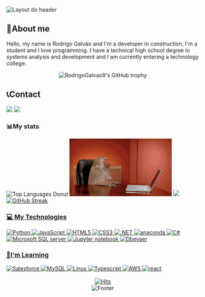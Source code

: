 <img alt="Layout do header" src="https://capsule-render.vercel.app/api?type=waving&height=250&color=0:ff6a00,100:f720db&text=Rodrigo%20Galvão&descAlignY=57&reversal=true&desc=Developer/Data%20Scientist&textBg=false&fontSize=50&descSize=15&animation=twinkling&descAlign=50&fontAlignY=40&fontColor=FFFFFF">

<div class="sobre-contato">
  <div class="sobre">
    <h2>🧍About me</h2>
    <p>Hello, my name is Rodrigo Galvão and I'm a developer in construction, I'm a student and I love programming. I have a technical high school degree in systems analysis and development and I am currently entering a technology college.</p>

<div align="center">
   <img width="800"src="https://github-profile-trophy.vercel.app/?username=RodrigoGalvao9&column=8&theme=darkhub&no-frame=true&no-bg=true" alt="RodrigoGalvao9's GitHub trophy">
</div>


<div class="contato">
    <h2> 📞Contact </h2>
    <div class="redes-sociais">
        <a href = "mailto:rodrigocorreaneto136@gmail.com"><img loading="lazy" src="https://img.shields.io/badge/Gmail-D14836?style=for-the-badge&logo=gmail&logoColor=white" target="_blank"></a>
        <a href="https://www.linkedin.com/in/rodrigo-galvao9/" target="_blank"><img loading="lazy" src="https://img.shields.io/badge/-LinkedIn-%230077B5?style=for-the-badge&logo=linkedin&logoColor=white" target="_blank"></a>   
    </div>
  </div>
</div>


### 📊My stats
<div class="stats">
  <img height="150em" src="https://github-readme-stats.vercel.app/api/top-langs/?username=RodrigoGalvao9&layout=donut&show_icons=true&bg_color=135deg,ffa500,ff6347,800080&title_color=ffffff&text_color=ffffff&icon_color=ffffff&hide_border=true&card_font_size=16" alt="Top Languages Donut">
  <img alt="gif" src="data/macacoJogandopc.gif" display="flex" height="150" width="300"/>
  <a href="https://github.com/RodrigoGalvao9">
  <img src="https://github-readme-stats.vercel.app/api?username=RodrigoGalvao9&show_icons=true&bg_color=135deg,ffa500,ff6347,800080&title_color=ffffff&text_color=ffffff&icon_color=ffffff&hide_border=true&rank_icon=github" height="150em">
  <img display="flex" height="150em" src="https://github-readme-streak-stats.herokuapp.com?user=RodrigoGalvao9&theme=sea&hide_border=true&border_radius=10&background=35%2CFFA500%2CFF6347%2C800080&width=600" alt="GitHub Streak" />
</div>



### 💻 My Technologies
<div class="tecnologias">
  <img src="https://cdn.jsdelivr.net/gh/devicons/devicon@latest/icons/python/python-original.svg" alt="Python" style="width: 50px; height: 50px;"/>
  <img src="https://cdn.jsdelivr.net/gh/devicons/devicon@latest/icons/javascript/javascript-original.svg" alt="JavaScript" style="width: 50px; height: 50px;"/>
  <img src="https://cdn.jsdelivr.net/gh/devicons/devicon@latest/icons/html5/html5-original-wordmark.svg" alt="HTML5" style="width: 50px; height: 50px;"/>
  <img src="https://cdn.jsdelivr.net/gh/devicons/devicon@latest/icons/css3/css3-original-wordmark.svg" alt="CSS3" style="width: 50px; height: 50px;"/>
  <img src="https://cdn.jsdelivr.net/gh/devicons/devicon@latest/icons/dotnetcore/dotnetcore-original.svg" alt=".NET" style="width: 50px; height: 50px;"/>
  <img src="https://cdn.jsdelivr.net/gh/devicons/devicon@latest/icons/anaconda/anaconda-original-wordmark.svg" alt="anaconda" style="width: 50px; height: 50px;"/>
  <img src="https://cdn.jsdelivr.net/gh/devicons/devicon@latest/icons/csharp/csharp-original.svg" alt="C#" style="width: 50px; height: 50px;"/>
  <img src="https://cdn.jsdelivr.net/gh/devicons/devicon@latest/icons/microsoftsqlserver/microsoftsqlserver-original.svg" alt="Microsoft SQL server" style="width: 50px; height: 50px;"/>
  <img src="https://cdn.jsdelivr.net/gh/devicons/devicon@latest/icons/jupyter/jupyter-original-wordmark.svg" alt="Jupyter notebook" style="width: 50px; height: 50px;"/>
  <img src="https://cdn.jsdelivr.net/gh/devicons/devicon@latest/icons/dbeaver/dbeaver-original.svg" alt="Dbevaer" style="width: 50px; height: 50px;"/>
</div>


### 📖I'm Learning
<div class="aprendizado">
  <img src="https://cdn.jsdelivr.net/gh/devicons/devicon@latest/icons/salesforce/salesforce-original.svg" alt="Salesforce" style="width: 50px; height: 50px;"/>
  <img src="https://cdn.jsdelivr.net/gh/devicons/devicon@latest/icons/mysql/mysql-original-wordmark.svg" alt="MySQL" style="width: 50px; height: 50px;"/>
  <img src="https://cdn.jsdelivr.net/gh/devicons/devicon@latest/icons/linux/linux-original.svg" alt="Linux" style="width: 50px; height: 50px;"/>
  <img src="https://cdn.jsdelivr.net/gh/devicons/devicon@latest/icons/typescript/typescript-original.svg" alt="Typescript" style="width: 50px; height: 50px;"/>
  <img src="https://cdn.jsdelivr.net/gh/devicons/devicon@latest/icons/amazonwebservices/amazonwebservices-plain-wordmark.svg" alt="AWS" style="width: 50px; height: 50px;"/>
  <img src="https://cdn.jsdelivr.net/gh/devicons/devicon@latest/icons/react/react-original.svg" alt="react" style="width: 50px; height: 50px;"/>
</div>

<br>

<div align="center">
    <a href="https://hits.sh/github.com/RodrigoGalvao9/hits/"><img alt="Hits" src="https://hits.sh/github.com/RodrigoGalvao9/hits.svg?style=plastic&label=Views&color=ff0000&labelColor=fe7d37"/></a>
</div>

<footer align="center">
  <img src="https://capsule-render.vercel.app/api?type=waving&height=170&color=gradient&text=Feito%20com%20❤️&descAlignY=57&reversal=true&textBg=false&fontSize=20&descSize=15&animation=fadeIn&descAlign=50&fontAlignY=73&fontColor=FFFFFF&section=footer" alt="Footer">
</footer>
